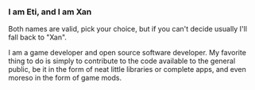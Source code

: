 ### I am Eti, and I am Xan

Both names are valid, pick your choice, but if you can't decide usually I'll fall back to "Xan".

I am a game developer and open source software developer. My favorite thing to do is simply to contribute to the code available to the general public, be it in the form of neat little libraries or complete apps, and even moreso in the form of game mods.

<!--
**EtiTheSpirit/EtiTheSpirit** is a ✨ _special_ ✨ repository because its `README.md` (this file) appears on your GitHub profile.

Here are some ideas to get you started:

- 🔭 I’m currently working on ...
- 🌱 I’m currently learning ...
- 👯 I’m looking to collaborate on ...
- 🤔 I’m looking for help with ...
- 💬 Ask me about ...
- 📫 How to reach me: ...
- 😄 Pronouns: ...
- ⚡ Fun fact: ...
-->
